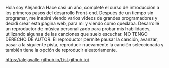 Hola soy Alejandra Hace casi un año, completé el curso de introducción a los primeros pasos del desarrollo Front-end. Después de un tiempo sin programar, me inspiré viendo varios videos de grandes programadores y decidí crear esta página web, para mi y viendo como quedaba. 
Desarrollé un reproductor de música personalizado para probar mis habilidades, utilizando algunas de las canciones que suelo escuchar.
NO TENGO DERECHO DE AUTOR. 
El reproductor permite pausar la canción, avanzar, pasar a la siguiente pista, reproducir nuevamente la canción seleccionada y también tiene la opción de reproducir aleatoriamente.


https://alejavalle.github.io/List.github.io/

